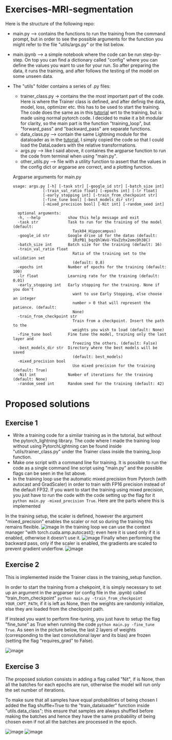 # Exercises-MRI-segmentation

Here is the structure of the following repo:
- main.py --> contains the functions to run the training from the command prompt, but in order to see the possible arguments for the function you might refer to the file "utils/args.py" or the list below.
- main.ipynb --> a simple notebook where the code can be run step-by-step. On top you can find a dictionary called "config" where you can define the values you want to use for your run. So after preparing the data, it runs the training, and after follows the testing of the model on some unseen data.
- The "utils" folder contains a series of .py files:
  * trainer_class.py -> contains the the most important part of the code. Here is where the Trainer class is defined, and after definig the data, model, loss, optimizer etc. this has to be used to start the training. The code does the same as in this [tutorial](https://colab.research.google.com/github/fepegar/torchio-notebooks/blob/main/notebooks/TorchIO_MONAI_PyTorch_Lightning.ipynb#scrollTo=KuhTaRl3vf37) wrt to the training, but is made using normal pytorch code. I decided to make it a bit modular for clarity, so the main part is the function "training_loop", but "forward_pass" and "backward_pass" are separate functions.
  * data_class.py --> contain the same Lightning module for the dataloader as in the [tutorial](https://colab.research.google.com/github/fepegar/torchio-notebooks/blob/main/notebooks/TorchIO_MONAI_PyTorch_Lightning.ipynb#scrollTo=KuhTaRl3vf37), I simply copied the code so that I could load the DataLoaders with the relative transformations.
  * args.py --> like I said above, it containes the argparse function to run the code from terminal when using "main.py".
  * other_utils.py --> file with a utility function to assert that the values in the config dict or argparse are correct, and a plotting function.
  
  Argparse arguments for main.py
  ```
  usage: args.py [-h] [-task str] [-google_id str] [-batch_size int]
               [-train_val_ratio float] [-epochs int] [-lr float]
               [-early_stopping int] [-train_from_checkpoint str]
               [-fine_tune bool] [-best_models_dir str]
               [-mixed_precision bool] [-Nit int] [-random_seed int]

    optional arguments:
    -h, --help            show this help message and exit
    -task str             Task to run for the training of the model (default:
                            Task04_Hippocampus)
    -google_id str        Google drive id for the datas (default:
                            1RzPB1_bqzQhlWvU-YGvZzhx2omcDh38C)
    -batch_size int       Batch size for the training (default: 16)
    -train_val_ratio float
                            Ratio of the training set to the validation set
                            (default: 0.8)
    -epochs int           Number of epochs for the training (default: 100)
    -lr float             Learning rate for the training (default: 0.01)
    -early_stopping int   Early stopping for the training. None if you don't
                            want to use Early Stopping, else choose an integer
                            number > 0 that will represent the patience. (default:
                            None)
    -train_from_checkpoint str
                            Train from a checkpoint. Insert the path to the
                            weights you wish to load (default: None)
    -fine_tune bool       Fine tune the model, training only the last layer and
                            freezing the others. (default: False)
    -best_models_dir str  Directory where the best models will be saved
                            (default: best_models)
    -mixed_precision bool
                            Use mixed precision for the training (default: True)
    -Nit int              Number of iterations for the training (default: None)
    -random_seed int      Random seed for the training (default: 42)
# Proposed solutions
## Exercise 1 
- Write a training code for a similar training as in the tutorial, but without the pytorch_lightning library.
The code where I made the training loop without using PytorchLightning can be found inside "utils/trainer_class.py" under the Trainer class inside the training_loop function.
- Make one script with a command line for training.
It is possible to run the code as a single command line script using "main.py" and the possible flags can be seen in the list above. 
- In the training loop use the automatic mixed precision from Pytorch (with autocast and
GradScaler) in order to train with FP16 precision instead of the default FP32.
If you want to start the training using mixed precision, you just have to run the code with the code setting up the flag for it `python main.py -mixed_precision True`. Here are the parts where this is implemented

In the training setup, the scaler is defined, however the argument "mixed_precision" enables the scaler or not so during the training this remains flexible.
![image](https://user-images.githubusercontent.com/63954877/228507397-cc7c40dc-1e95-46b6-beb8-d4935b6c6490.png)
In the training loop we can use the context manager "with torch.cuda.amp.autocast(); even here it is used only if it is enabled, otherwise it doesn't use it.
![image](https://user-images.githubusercontent.com/63954877/228506000-641c7dd9-8722-4fd8-a336-83c2382c70c7.png)
Finally when performing the backward pass, only if the scaler is enabled, the gradients are scaled to prevent gradient underflow.
![image](https://user-images.githubusercontent.com/63954877/228506503-dc9f438d-abae-405d-b80f-a218050f8355.png)


## Exercise 2
This is implemented inside the Trainer class in the training_setup function. 

In order to start the training from a chekpoint, it is simply necessary to set up an argument in the argparser (or config file in the .ipynb) called "train_from_checkpoint" `python main.py -train_from_checkpoint YOUR_CKPT_PATH`, if it is left as None, then the weights are randomly initialize, else they are loaded from the checkpoint path.

If instead you want to perform fine-tuning, you just have to setup the flag "fine_tune" as True when running the code `python main.py -fine_tune True`. As seen in the picture below, the last 2 layers of weights (corresponding to the last convolutional layer and its bias) are frozen (setting the flag "requires_grad" to False).

![image](https://user-images.githubusercontent.com/63954877/228523902-67781b87-ca1f-4eab-95f1-224e4e41802c.png)
## Exercise 3
The proposed solution consists in adding a flag called "Nit", if is None, then all the batches for each epochs are run, otherwise the model will run only the set number of iterations. 

To make sure that all samples have equal probabilities of being chosen I added the flag shuffle=True to the "train_dataloader" function inside "utils.data_class"; this ensure that samples are always shuffled before making the batches and hence they have the same probability of being chosen even if not all the batches are processed in the epoch.

![image](https://user-images.githubusercontent.com/63954877/228525975-a3b8c892-7c35-4e95-ab30-f4915aa75527.png)
![image](https://user-images.githubusercontent.com/63954877/228526568-a75223e1-0818-45ca-a918-b396cd1251e8.png)
